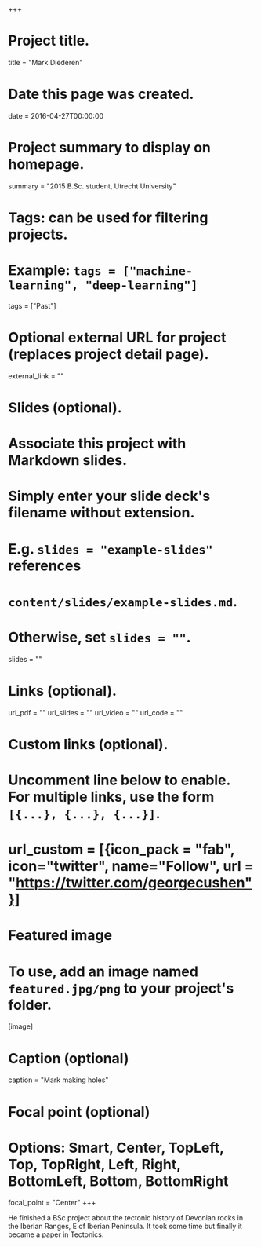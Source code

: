 +++
# Project title.
title = "Mark Diederen"

# Date this page was created.
date = 2016-04-27T00:00:00

# Project summary to display on homepage.
summary = "2015 B.Sc. student, Utrecht University"

# Tags: can be used for filtering projects.
# Example: `tags = ["machine-learning", "deep-learning"]`
tags = ["Past"]

# Optional external URL for project (replaces project detail page).
external_link = ""

# Slides (optional).
#   Associate this project with Markdown slides.
#   Simply enter your slide deck's filename without extension.
#   E.g. `slides = "example-slides"` references 
#   `content/slides/example-slides.md`.
#   Otherwise, set `slides = ""`.
slides = ""

# Links (optional).
url_pdf = ""
url_slides = ""
url_video = ""
url_code = ""

# Custom links (optional).
#   Uncomment line below to enable. For multiple links, use the form `[{...}, {...}, {...}]`.
# url_custom = [{icon_pack = "fab", icon="twitter", name="Follow", url = "https://twitter.com/georgecushen"}]

# Featured image
# To use, add an image named `featured.jpg/png` to your project's folder. 
[image]
  # Caption (optional)
  caption = "Mark making holes"
  
  # Focal point (optional)
  # Options: Smart, Center, TopLeft, Top, TopRight, Left, Right, BottomLeft, Bottom, BottomRight
  focal_point = "Center"
+++

He finished a BSc project about the tectonic history of Devonian rocks in the Iberian Ranges, E of Iberian Peninsula. It took some time but finally it became a paper in Tectonics.
